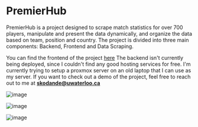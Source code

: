 # PremierHub

PremierHub is a project designed to scrape match statistics for over 700 players, manipulate and present the data dynamically, and organize the data based on team, position and country. The project is divided into three main components: Backend, Frontend and Data Scraping.

You can find the frontend of the project [here](https://premier-hub-frontend.vercel.app/)
The backend isn't currently being deployed, since I couldn't find any good hosting services for free. I'm currently trying to setup a proxmox server on an old laptop that I can use as my server. If you want to check out a demo of the project, feel free to reach out to me at **skodande@uwaterloo.ca**

![image](https://github.com/user-attachments/assets/ae58e7ec-4b79-46e0-9196-d8acfede49e2)

![image](https://github.com/user-attachments/assets/33a799b6-6e09-45b8-8cc1-4cb2bb353e91)

![image](https://github.com/user-attachments/assets/d379ec39-0710-4b0a-82e4-0d0e6a05a81c)




